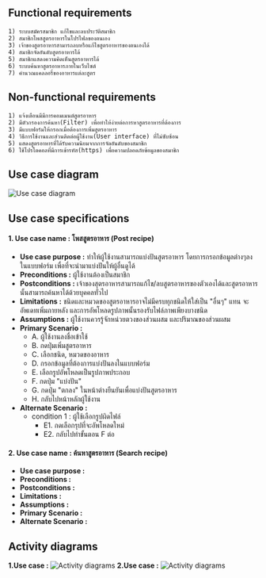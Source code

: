 ## Functional requirements ##

    1) ระบบสมัครสมาชิก แก้ไขและลบประวัติสมาชิก
    2) สมาชิกโพสสูตรอาหารในโปรไฟลของตนเอง
    3) เจ้าของสูตรอาหารสามารถลบหรือแก้ไขสูตรอาหารของตนเองได้
    4) สมาชิกจัดอันดับสูตรอาหารได้
    5) สมาชิกแสดงความคิดเห็นสูตรอาหารได้
    6) ระบบค้นหาสูตรอาหารภายในเว็บไซต์
    7) คำนวณแคลลอรี่ของอาหารแต่ละสูตร
  
## Non-functional requirements ##

    1) แจ้งเตือนมีมีการคอมเมนต์สูตรอาหาร
    2) มีตัวกรองการค้นหา(Filter) เพื่อทำให้ง่ายต่อการหาสูตรอาหารที่ต้องการ
    3) มีแบบฟอร์มให้กรอกเมื่อต้องการเพิ่มสูตรอาหาร
    4) วิธีการใช้งานและส่วนติดต่อผู้ใช้งาน(User interface) ที่ไม่ซับซ้อน
    5) แสดงสูตรอาหารที่ได้รับความนิยมจากการจัดอันดับของสมาชิก
    6) ใช้โปรโตคอลที่มีการเข้ารหัส(https) เพื่อความปลอดภัยข้อมูลของสมาชิก

## Use case diagram ##

![Use case diagram](http://i.imgur.com/6lwTO1r.png)

## Use case specifications ##

#### **1. Use case name :** โพสสูตรอาหาร (Post recipe) ####
- **Use case purpose :** ทำให้ผู้ใช้งานสามารถแบ่งปันสูตรอาหาร โดยการกรอกข้อมูลต่างๆลงในแบบฟอร์ม เพื่อที่จะนำมาแบ่งปันให้ผู้อื่นดูได้
- **Preconditions :** ผู้ใช้งานต้องเป็นสมาชิก
- **Postconditions :** เจ้าของสุตรอาหารสามารถแก้ไข/ลบสูตรอาหารของตัวเองได้และสูตรอาหารนั้นสามารถค้นหาได้ด้วยบุคคลทั่วไป
- **Limitations :** ชนิดและหมวดของสูตรอาหารอาจไม่มีครบทุกชนิดให้ใส่เป็น "อื่นๆ" แทน จะอัพเดทเพิ่มภายหลัง และการอัพโหลดรูปภาพนั้นรองรับไฟล์ภาพเพียงบางชนิด
- **Assumptions :** ผู้ใช้งานควรรู้จักหน่วยตวงของส่วนผสม และปริมาณของส่วนผสม
- **Primary Scenario :**
  - A.	ผู้ใช้งานลงชื่อเข้าใช้
  - B.	กดปุ่มเพิ่มสูตรอาหาร
  - C.	เลือกชนิด, หมวดของอาหาร
  - D.	กรอกข้อมูลที่ต้องการแบ่งปันลงในแบบฟอร์ม
  - E.	เลือกรูปอัพโหลดเป็นรูปภาพประกอบ
  - F.	กดปุ่ม "แบ่งปัน"
  - G.	กดปุ่ม "ตกลง" ในหน้าต่างยืนยันเพื่อแบ่งปันสูตรอาหาร
  - H.	กลับไปหน้าหลักผู้ใช้งาน
- **Alternate Scenario :** 
  - condition 1 : ผู้ใช้เลือกรูปผิดไฟล์
    - E1. กดเลือกรุปที่จะอัพโหลดใหม่ 
    - E2. กลับไปทำขั้นตอน F ต่อ
   

#### **2. Use case name :** ค้นหาสูตรอาหาร (Search recipe) ####
- **Use case purpose :**
- **Preconditions :**
- **Postconditions :**
- **Limitations :**
- **Assumptions :**
- **Primary Scenario :**
- **Alternate Scenario :** 

## Activity diagrams ##

**1.Use case :**
![Activity diagrams]()
**2.Use case :**
![Activity diagrams]()
